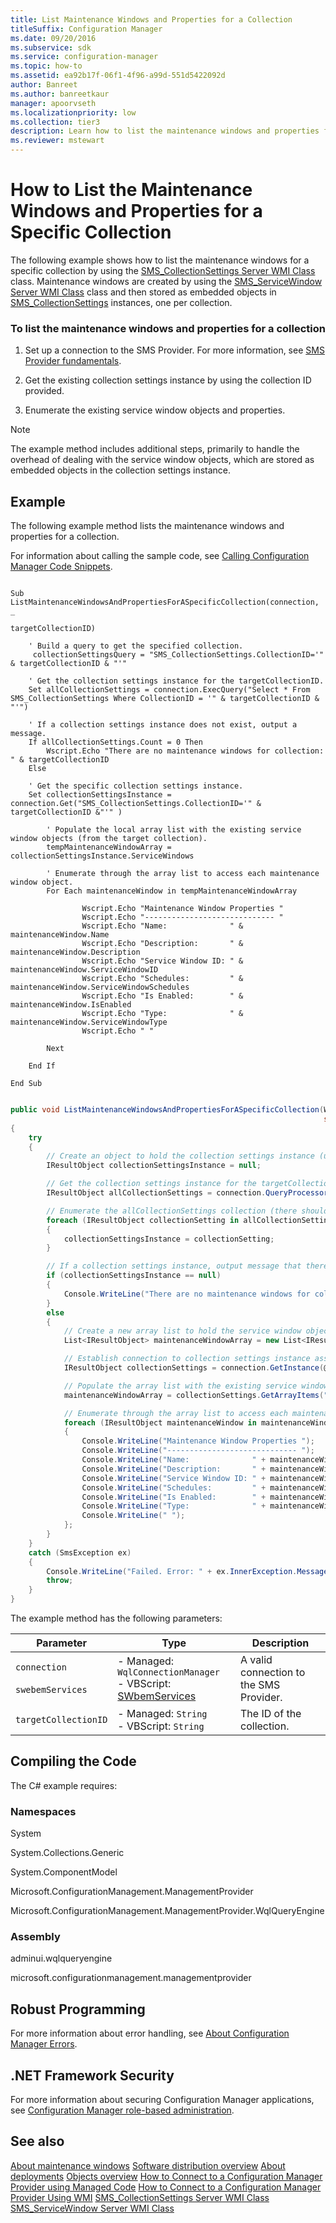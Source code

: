 ```yaml
---
title: List Maintenance Windows and Properties for a Collection
titleSuffix: Configuration Manager
ms.date: 09/20/2016
ms.subservice: sdk
ms.service: configuration-manager
ms.topic: how-to
ms.assetid: ea92b17f-06f1-4f96-a99d-551d5422092d
author: Banreet
ms.author: banreetkaur
manager: apoorvseth
ms.localizationpriority: low
ms.collection: tier3
description: Learn how to list the maintenance windows and properties for a specific collection with provided examples and links.
ms.reviewer: mstewart
---
```

# How to List the Maintenance Windows and Properties for a Specific Collection
The following example shows how to list the maintenance windows for a specific collection by using the [SMS_CollectionSettings Server WMI Class](../../../../develop/reference/core/clients/collections/sms_collectionsettings-server-wmi-class.md) class. Maintenance windows are created by using the [SMS_ServiceWindow Server WMI Class](../../../../develop/reference/core/servers/configure/sms_servicewindow-server-wmi-class.md) class and then stored as embedded objects in [SMS_CollectionSettings](../../../../develop/reference/core/clients/collections/sms_collectionsettings-server-wmi-class.md) instances, one per collection.

### To list the maintenance windows and properties for a collection

1.  Set up a connection to the SMS Provider. For more information, see [SMS Provider fundamentals](../../understand/sms-provider-fundamentals.md).

2.  Get the existing collection settings instance by using the collection ID provided.

3.  Enumerate the existing service window objects and properties.

> [!NOTE]
>  The example method includes additional steps, primarily to handle the overhead of dealing with the service window objects, which are stored as embedded objects in the collection settings instance.

## Example
 The following example method lists the maintenance windows and properties for a collection.

 For information about calling the sample code, see [Calling Configuration Manager Code Snippets](../../../../develop/core/understand/calling-code-snippets.md).

```vbs

Sub ListMaintenanceWindowsAndPropertiesForASpecificCollection(connection,         _
                                                              targetCollectionID)

    ' Build a query to get the specified collection.
     collectionSettingsQuery = "SMS_CollectionSettings.CollectionID='" & targetCollectionID & "'"

    ' Get the collection settings instance for the targetCollectionID.
    Set allCollectionSettings = connection.ExecQuery("Select * From SMS_CollectionSettings Where CollectionID = '" & targetCollectionID & "'")

    ' If a collection settings instance does not exist, output a message.
    If allCollectionSettings.Count = 0 Then
        Wscript.Echo "There are no maintenance windows for collection: " & targetCollectionID
    Else

    ' Get the specific collection settings instance.
    Set collectionSettingsInstance = connection.Get("SMS_CollectionSettings.CollectionID='" & targetCollectionID &"'" )

        ' Populate the local array list with the existing service window objects (from the target collection).
        tempMaintenanceWindowArray = collectionSettingsInstance.ServiceWindows

        ' Enumerate through the array list to access each maintenance window object.
        For Each maintenanceWindow in tempMaintenanceWindowArray

                Wscript.Echo "Maintenance Window Properties "
                Wscript.Echo "----------------------------- "
                Wscript.Echo "Name:              " & maintenanceWindow.Name
                Wscript.Echo "Description:       " & maintenanceWindow.Description
                Wscript.Echo "Service Window ID: " & maintenanceWindow.ServiceWindowID
                Wscript.Echo "Schedules:         " & maintenanceWindow.ServiceWindowSchedules
                Wscript.Echo "Is Enabled:        " & maintenanceWindow.IsEnabled
                Wscript.Echo "Type:              " & maintenanceWindow.ServiceWindowType
                Wscript.Echo " "

        Next

    End If

End Sub

```

```c#

public void ListMaintenanceWindowsAndPropertiesForASpecificCollection(WqlConnectionManager connection,
                                                                      string targetCollectionID)
{
    try
    {
        // Create an object to hold the collection settings instance (used to check whether a collection settings instance exists).
        IResultObject collectionSettingsInstance = null;

        // Get the collection settings instance for the targetCollectionID.
        IResultObject allCollectionSettings = connection.QueryProcessor.ExecuteQuery("Select * from SMS_CollectionSettings where CollectionID='" + targetCollectionID + "'");

        // Enumerate the allCollectionSettings collection (there should be just one item) and save the instance.
        foreach (IResultObject collectionSetting in allCollectionSettings)
        {
            collectionSettingsInstance = collectionSetting;
        }

        // If a collection settings instance, output message that there are no maintenance windows.
        if (collectionSettingsInstance == null)
        {
            Console.WriteLine("There are no maintenance windows for collection: " + targetCollectionID);
        }
        else
        {
            // Create a new array list to hold the service window objects.
            List<IResultObject> maintenanceWindowArray = new List<IResultObject>();

            // Establish connection to collection settings instance associated with the Collection ID.
            IResultObject collectionSettings = connection.GetInstance(@"SMS_CollectionSettings.CollectionID='" + targetCollectionID + "'");

            // Populate the array list with the existing service window objects (from the target collection).
            maintenanceWindowArray = collectionSettings.GetArrayItems("ServiceWindows");

            // Enumerate through the array list to access each maintenance window object and output specific properties for each object.
            foreach (IResultObject maintenanceWindow in maintenanceWindowArray)
            {
                Console.WriteLine("Maintenance Window Properties ");
                Console.WriteLine("----------------------------- ");
                Console.WriteLine("Name:              " + maintenanceWindow["Name"].StringValue);
                Console.WriteLine("Description:       " + maintenanceWindow["Description"].StringValue);
                Console.WriteLine("Service Window ID: " + maintenanceWindow["ServiceWindowID"].StringValue);
                Console.WriteLine("Schedules:         " + maintenanceWindow["ServiceWindowSchedules"].StringValue);
                Console.WriteLine("Is Enabled:        " + maintenanceWindow["IsEnabled"].BooleanValue);
                Console.WriteLine("Type:              " + maintenanceWindow["ServiceWindowType"].IntegerValue);
                Console.WriteLine(" ");
            };
        }
    }
    catch (SmsException ex)
    {
        Console.WriteLine("Failed. Error: " + ex.InnerException.Message);
        throw;
    }
}

```

 The example method has the following parameters:

|Parameter|Type|Description|
|---------------|----------|-----------------|
|`connection`<br /><br /> `swebemServices`|-   Managed: `WqlConnectionManager`<br />-   VBScript: [SWbemServices](/windows/win32/wmisdk/swbemservices)|A valid connection to the SMS Provider.|
|`targetCollectionID`|-   Managed: `String`<br />-   VBScript: `String`|The ID of the collection.|

## Compiling the Code
 The C# example requires:

### Namespaces
 System

 System.Collections.Generic

 System.ComponentModel

 Microsoft.ConfigurationManagement.ManagementProvider

 Microsoft.ConfigurationManagement.ManagementProvider.WqlQueryEngine

### Assembly
 adminui.wqlqueryengine

 microsoft.configurationmanagement.managementprovider

## Robust Programming
 For more information about error handling, see [About Configuration Manager Errors](../../../../develop/core/understand/about-configuration-manager-errors.md).

## .NET Framework Security
 For more information about securing Configuration Manager applications, see [Configuration Manager role-based administration](../../../../develop/core/servers/configure/role-based-administration.md).

## See also
 [About maintenance windows](about-maintenance-windows.md)
 [Software distribution overview](software-distribution-overview.md)
 [About deployments](about-software-distribution-deployments.md)
 [Objects overview](../../understand/configuration-manager-objects-overview.md)
 [How to Connect to a Configuration Manager Provider using Managed Code](../../../../develop/core/understand/how-to-connect-to-an-sms-provider-by-using-managed-code.md)
 [How to Connect to a Configuration Manager Provider Using WMI](../../../../develop/core/understand/how-to-connect-to-an-sms-provider-in-configuration-manager-by-using-wmi.md)
 [SMS_CollectionSettings Server WMI Class](../../../../develop/reference/core/clients/collections/sms_collectionsettings-server-wmi-class.md)
 [SMS_ServiceWindow Server WMI Class](../../../../develop/reference/core/servers/configure/sms_servicewindow-server-wmi-class.md)
